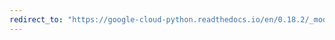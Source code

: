 ```yaml
---
redirect_to: "https://google-cloud-python.readthedocs.io/en/0.18.2/_modules/gcloud/bigtable/happybase/pool.html"
---
```

